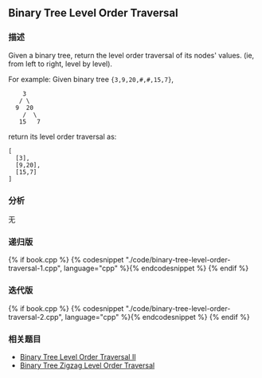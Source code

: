 ## Binary Tree Level Order Traversal


### 描述

Given a binary tree, return the level order traversal of its nodes' values. (ie, from left to right, level by level).

For example:
Given binary tree `{3,9,20,#,#,15,7}`,

```
    3
   / \
  9  20
    /  \
   15   7
```

return its level order traversal as:

```
[
  [3],
  [9,20],
  [15,7]
]
```


### 分析

无


### 递归版

{% if book.cpp %}
  {% codesnippet "./code/binary-tree-level-order-traversal-1.cpp", language="cpp" %}{% endcodesnippet %}
{% endif %}


### 迭代版

{% if book.cpp %}
  {% codesnippet "./code/binary-tree-level-order-traversal-2.cpp", language="cpp" %}{% endcodesnippet %}
{% endif %}


### 相关题目


* [Binary Tree Level Order Traversal II](binary-tree-tevel-order-traversal-ii.md)
* [Binary Tree Zigzag Level Order Traversal](binary-tree-zigzag-level-order-traversal.md)
